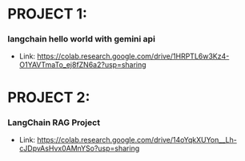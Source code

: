 # PROJECT 1:

### langchain hello world with gemini api

- Link: https://colab.research.google.com/drive/1HRPTL6w3Kz4-O1YAVTmaTo_ej8fZN6a2?usp=sharing

# PROJECT 2:

### LangChain RAG Project

- Link: https://colab.research.google.com/drive/14oYqkXUYon__Lh-cJDpvAsHvx0AMnYSo?usp=sharing